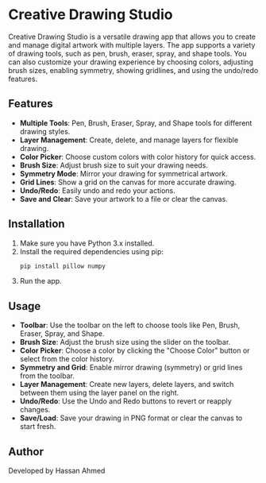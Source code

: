# Creative Drawing Studio

Creative Drawing Studio is a versatile drawing app that allows you to create and manage digital artwork with multiple layers. The app supports a variety of drawing tools, such as pen, brush, eraser, spray, and shape tools. You can also customize your drawing experience by choosing colors, adjusting brush sizes, enabling symmetry, showing gridlines, and using the undo/redo features.

## Features

- **Multiple Tools**: Pen, Brush, Eraser, Spray, and Shape tools for different drawing styles.
- **Layer Management**: Create, delete, and manage layers for flexible drawing.
- **Color Picker**: Choose custom colors with color history for quick access.
- **Brush Size**: Adjust brush size to suit your drawing needs.
- **Symmetry Mode**: Mirror your drawing for symmetrical artwork.
- **Grid Lines**: Show a grid on the canvas for more accurate drawing.
- **Undo/Redo**: Easily undo and redo your actions.
- **Save and Clear**: Save your artwork to a file or clear the canvas.

## Installation

1. Make sure you have Python 3.x installed.
2. Install the required dependencies using pip:
   ```bash
   pip install pillow numpy
   ```
3. Run the app.

## Usage

- **Toolbar**: Use the toolbar on the left to choose tools like Pen, Brush, Eraser, Spray, and Shape.
- **Brush Size**: Adjust the brush size using the slider on the toolbar.
- **Color Picker**: Choose a color by clicking the "Choose Color" button or select from the color history.
- **Symmetry and Grid**: Enable mirror drawing (symmetry) or grid lines from the toolbar.
- **Layer Management**: Create new layers, delete layers, and switch between them using the layer panel on the right.
- **Undo/Redo**: Use the Undo and Redo buttons to revert or reapply changes.
- **Save/Load**: Save your drawing in PNG format or clear the canvas to start fresh.

## Author

Developed by Hassan Ahmed
